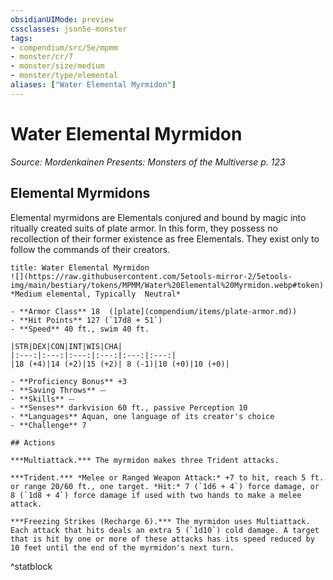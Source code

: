 ```yaml
---
obsidianUIMode: preview
cssclasses: json5e-monster
tags:
- compendium/src/5e/mpmm
- monster/cr/7
- monster/size/medium
- monster/type/elemental
aliases: ["Water Elemental Myrmidon"]
---
```

# Water Elemental Myrmidon
*Source: Mordenkainen Presents: Monsters of the Multiverse p. 123*  

## Elemental Myrmidons

Elemental myrmidons are Elementals conjured and bound by magic into ritually created suits of plate armor. In this form, they possess no recollection of their former existence as free Elementals. They exist only to follow the commands of their creators.

```ad-statblock
title: Water Elemental Myrmidon
![](https://raw.githubusercontent.com/5etools-mirror-2/5etools-img/main/bestiary/tokens/MPMM/Water%20Elemental%20Myrmidon.webp#token)
*Medium elemental, Typically  Neutral*

- **Armor Class** 18  ([plate](compendium/items/plate-armor.md))
- **Hit Points** 127 (`17d8 + 51`)
- **Speed** 40 ft., swim 40 ft.

|STR|DEX|CON|INT|WIS|CHA|
|:---:|:---:|:---:|:---:|:---:|:---:|
|18 (+4)|14 (+2)|15 (+2)| 8 (-1)|10 (+0)|10 (+0)|

- **Proficiency Bonus** +3
- **Saving Throws** ⏤
- **Skills** ⏤
- **Senses** darkvision 60 ft., passive Perception 10
- **Languages** Aquan, one language of its creator's choice
- **Challenge** 7

## Actions

***Multiattack.*** The myrmidon makes three Trident attacks.

***Trident.*** *Melee or Ranged Weapon Attack:* +7 to hit, reach 5 ft. or range 20/60 ft., one target. *Hit:* 7 (`1d6 + 4`) force damage, or 8 (`1d8 + 4`) force damage if used with two hands to make a melee attack.

***Freezing Strikes (Recharge 6).*** The myrmidon uses Multiattack. Each attack that hits deals an extra 5 (`1d10`) cold damage. A target that is hit by one or more of these attacks has its speed reduced by 10 feet until the end of the myrmidon's next turn.
```
^statblock